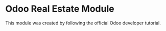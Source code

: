# Odoo Real Estate Module

This module was created by following the official Odoo developer tutorial.
